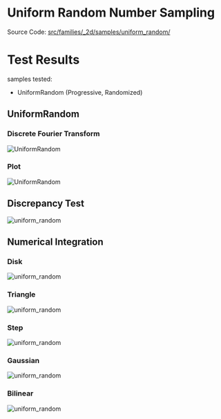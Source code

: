 # Uniform Random Number Sampling
Source Code: [src/families/_2d/samples/uniform_random/](../../../../src/families/_2d/samples/uniform_random/)


# Test Results
 samples tested:
* UniformRandom (Progressive, Randomized)
## UniformRandom
### Discrete Fourier Transform
![UniformRandom](../../../_2d/samples/uniform_random/DFT_UniformRandom.png)  
### Plot
![UniformRandom](../../../_2d/samples/uniform_random/MakePlot_UniformRandom.png)  
## Discrepancy Test
![uniform_random](../../../_2d/samples/uniform_random/CalculateDiscrepancy.png)  
## Numerical Integration
### Disk
![uniform_random](../../../_2d/samples/uniform_random/Disk.png)  
### Triangle
![uniform_random](../../../_2d/samples/uniform_random/Triangle.png)  
### Step
![uniform_random](../../../_2d/samples/uniform_random/Step.png)  
### Gaussian
![uniform_random](../../../_2d/samples/uniform_random/Gaussian.png)  
### Bilinear
![uniform_random](../../../_2d/samples/uniform_random/Bilinear.png)  
